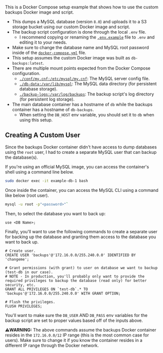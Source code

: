 This is a Docker Compose setup example that shows how to use the custom backups Docker image and script.

* This dumps a MySQL database (version `8.0`) and uploads it to a S3 storage bucket using our custom Docker image and script.
* The backup script configuration is done through the local `.env` file.
    * I recommend copying or renaming the [`.env.example`](./.env.example) file to `.env` and editing it to your needs.
* Make sure to change the database name and MySQL root password inside of the [`docker-compose.yml`](./docker-compose.yml) file.
* This setup assumes the custom Docker image was built as `db-backups:latest`.
* There are multiple mount points expected from the Docker Compose configuration.
    * [`./conf/my.cnf:/etc/mysql/my.cnf`](./conf/my.cnf): The MySQL server config file.
    * [`./db-data:/var/lib/mysql`](./db-data): The MySQL data directory (for persistent database storage).
    * [`./backup-logs:/var/log/backups`](./backup-logs/): The backup script's log directory (for persistent log storage).
* The main database container has a hostname of `db` while the backups container has a hostname of `db-backups`.
    * When setting the `DB_HOST` env variable, you should set it to `db` when using this setup.

## Creating A Custom User
Since the backups Docker container didn't have access to dump databases using the `root` user, I had to create a separate MySQL user that can backup the database(s).

If you're using an official MySQL image, you can access the container's shell using a command line below.

```bash
sudo docker exec -it example-db-1 bash
```

Once inside the container, you can access the MySQL CLI using a command like below (root user).

```bash
mysql -u root -p"<password>"`
```

Then, to select the database you want to back up: 

```mysql
use <DB Name>;
```

Finally, you'll want to use the following commands to create a separate user for backing up the database and granting them access to the database you want to back up.

```mysql
# Create user.
CREATE USER 'backups'@'172.16.0.0/255.240.0.0' IDENTIFIED BY 'changeme';

# Grant permissions (with grant) to user on database we want to backup (test-db in our case).
# NOTE - In production, you'll probably only want to provide the required privileges to backup the database (read only) for better security, etc.
GRANT ALL PRIVILEGES ON `test-db`.* TO 'backups'@'172.16.0.0/255.240.0.0' WITH GRANT OPTION;

# Flush the privileges.
FLUSH PRIVILEGES;
```

You'll want to make sure the `DB_USER` AND `DB_PASS` env variables for the backup script are set to proper values based off of the inputs above.

**⚠️WARNING:** The above commands assume the backups Docker container resides in the `172.16.0.0/12` IP range (this is the most common case for users). Make sure to change it if you know the container resides in a different IP range through the Docker network.